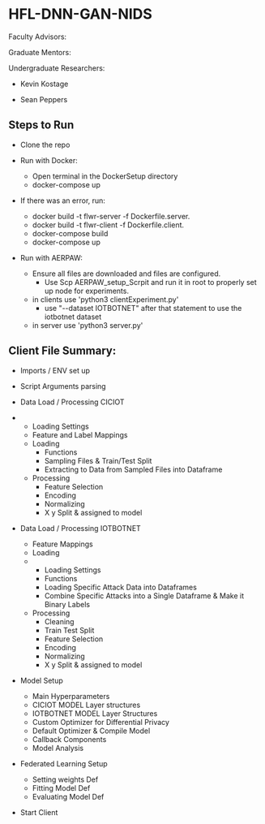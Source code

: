 # HFL-DNN-GAN-NIDS

Faculty Advisors:

Graduate Mentors:

Undergraduate Researchers:

* Kevin Kostage

* Sean Peppers


## Steps to Run


* Clone the repo

* Run with Docker: 
  * Open terminal in the DockerSetup directory
  * docker-compose up
  
* If there was an error, run:
  * docker build -t flwr-server -f Dockerfile.server.
  * docker build -t flwr-client -f Dockerfile.client.
  * docker-compose build
  * docker-compose up

* Run with AERPAW:
  * Ensure all files are downloaded and files are configured.
    * Use Scp AERPAW_setup_Scrpit and run it in root to properly set up node for experiments.
  * in clients use 'python3 clientExperiment.py'
    * use "--dataset IOTBOTNET" after that statement to use the iotbotnet dataset
  * in server use 'python3 server.py'


## Client File Summary:
  * Imports / ENV set up
  * Script Arguments parsing
  * Data Load / Processing CICIOT
  * * Loading Settings
    * Feature and Label Mappings
    * Loading
      * Functions
      * Sampling Files & Train/Test Split
      * Extracting to Data from Sampled Files into Dataframe 
    * Processing
      * Feature Selection
      * Encoding
      * Normalizing
      * X y Split & assigned to model


  * Data Load / Processing IOTBOTNET
    * Feature Mappings
    * Loading
    * * Loading Settings 
      * Functions
      * Loading Specific Attack Data into Dataframes
      * Combine Specific Attacks into a Single Dataframe & Make it Binary Labels
    * Processing
      * Cleaning
      * Train Test Split
      * Feature Selection
      * Encoding
      * Normalizing
      * X y Split & assigned to model
  

  * Model Setup
    * Main Hyperparameters
    * CICIOT MODEL Layer structures
    * IOTBOTNET MODEL Layer Structures
    * Custom Optimizer for Differential Privacy
    * Default Optimizer & Compile Model
    * Callback Components
    * Model Analysis


  * Federated Learning Setup
    * Setting weights Def
    * Fitting Model Def
    * Evaluating Model Def


  * Start Client

  

